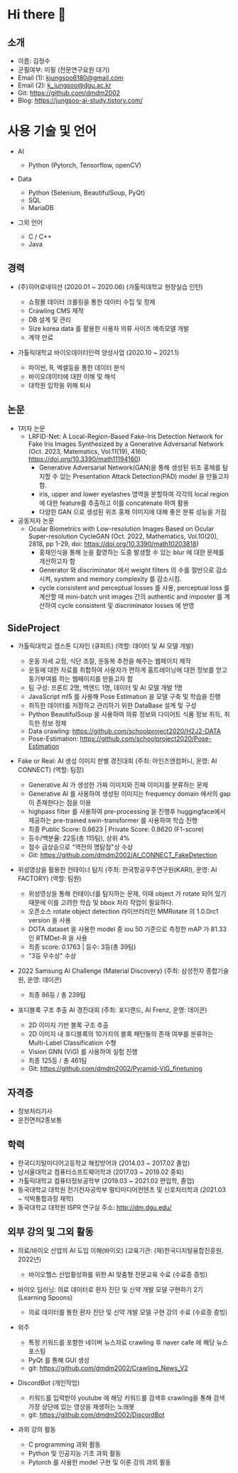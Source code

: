 # Hi there 👋
## 소개
- 이름: 김정수
- 군필여부: 미필 (전문연구요원 대기)
- Email (1): kjungsoo6180@gmail.com
- Email (2): k_jungsoo@dgu.ac.kr
- Git: https://github.com/dmdm2002
- Blog: https://jungsoo-ai-study.tistory.com/

# 사용 기술 및 언어
- AI
  - Python (Pytorch, Tensorflow, openCV)

- Data
  - Python (Selenium, BeautifulSoup, PyQt)
  - SQL
  - MariaDB
 
- 그외 언어
  - C / C++
  - Java

## 경력
- (주)히어로네이션 (2020.01 ~ 2020.06) (가톨릭대학교 현장실습 인턴)
  - 쇼핑몰 데이터 크롤링을 통한 데이터 수집 및 정제
  - Crawling CMS 제작
  - DB 설계 및 관리
  - Size korea data 를 활용한 사용자 의류 사이즈 예측모델 개발
  - 계약 만료
 
- 가톨릭대학교 바이오데이터인력 양성사업 (2020.10 ~ 2021.1)
  - 파이썬, R, 엑셀등을 통한 데이터 분석
  - 바이오데이터에 대한 이해 및 해석
  - 대학원 입학을 위해 퇴사
 
## 논문
- 1저자 논문
  - LRFID-Net: A Local-Region-Based Fake-Iris Detection Network for Fake Iris Images Synthesized by a Generative Adversarial Network (Oct. 2023, Matematics, Vol.11(19), 4160; https://doi.org/10.3390/math11194160)
    - Generative Adversarial Network(GAN)을 통해 생성된 위조 홍채를 탐지할 수 있는 Presentation Attack Detection(PAD) model 을 만들고자 함.
    - iris, upper and lower eyelashes 영역을 분할하여 각각의 local region에 대한 feature를 추출하고 이를 concatenate 하여 활용
    - 다양한 GAN 으로 생성된 위조 홍채 이미지에 대해 좋은 분류 성능을 가짐
- 공동저자 논문
  - Ocular Biometrics with Low-resolution Images Based on Ocular Super-resolution CycleGAN (Oct. 2022, Mathematics, Vol.10(20), 2818, pp 1-29, doi: https://doi.org/10.3390/math10203818)
    - 홍채인식을 통해 눈을 촬영하는 도중 발생할 수 있는 blur 에 대한 문제를 개선하고자 함
    - Generator 와 discriminator 에서 weight filters 의 수를 절반으로 감소시켜, system and memory complexity 를 감소시킴.
    - cycle consistent and perceptual losses 를 사용, perceptual loss 를 계산할 때 mini-batch unit images 간의 authentic and imposter 를 계산하여 cycle consistent 및 discriminator losses 에 반영

## SideProject
- 가톨릭대학교 캡스톤 디자인 (큐피트) (역할: 데이터 및 AI 모델 개발)
  - 운동 자세 교정, 식단 조절, 운동복 추천을 해주는 웹페이지 제작
  - 운동에 대한 자료를 취합하여 사용자가 편하게 홈트레이닝에 대한 정보를 얻고 동기부여를 하는 웹페이지를 만들고자 함
  - 팀 구성: 프론트 2명, 백엔드 1명, 데이터 및 AI 모델 개발 1명
  - JavaScript ml5 를 사용해 Pose Estimation 을 모델 구축 및 학습을 진행
  - 취득한 데이터를 저장하고 관리하기 위한 DataBase 설계 및 구성
  - Python BeautifulSoup 을 사용하여 의류 정보와 다이어트 식품 정보 취득, 취득한 정보 정제
  - Data crawling: https://github.com/schoolproject2020/H2J2-DATA
  - Pose-Estimation: https://github.com/schoolproject2020/Pose-Estimation

- Fake or Real: AI 생성 이미지 판별 경진대회 (주최: 마인즈앤컴퍼니, 운영: AI CONNECT) (역할: 팀장)
  - Generative AI 가 생성한 가짜 이미지와 진짜 이미지를 분류하는 문제
  - Generative AI 를 사용하여 생성된 이미지는 frequency domain 에서의 gap 이 존재한다는 점을 이용
  - highpass filter 를 사용하여 pre-processing 을 진행후 huggingface에서 제공하는 pre-trained swin-transformer 를 사용하여 학습 진행
  - 최종 Public Score: 0.8623 | Private Score: 0.8620 (F1-score)
  - 등수/백분율: 22등(총 115팀), 상위 4%
  - 점수 급상승으로 "역전의 명탐정"상 수상
  - Git: https://github.com/dmdm2002/AI_CONNECT_FakeDetection
 
- 위성영상을 활용한 컨테이너 탐지 (주최: 한국항공우주연구원(KARI), 운영: AI FACTORY) (역할: 팀원)
  - 위성영상을 통해 컨테이너를 탐지하는 문제, 이때 object 가 rotate 되어 있기때문에 이를 고려한 학습 및 bbox 처리 작업이 필요하다.
  - 오픈소스 rotate object detection 라이브러리인 MMRotate 의 1.0.0rc1 version 을 사용
  - DOTA dataset 을 사용한 model 중 iou 50 기준으로 측정한 mAP 가 81.33 인 RTMDet-R 을 사용
  - 최종 score: 0.1763 | 등수: 3등(총 39팀)
  - "3등 우수상" 수상

- 2022 Samsung AI Challenge (Material Discovery) (주최: 삼성전자 종합기술원, 운영: 데이콘)
  - 최종 86등 / 총 239팀
    
- 포디블록 구조 추출 AI 경진대회 (주최: 포디랜드, AI Frenz, 운영: 데이콘)
  - 2D 이미지 기반 블록 구조 추출
  - 2D 이미지 내 포디블록의 10가지의 블록 패턴들의 존재 여부를 분류하는 Multi-Label Classification 수형
  - Vision GNN (ViG) 를 사용하여 실험 진행
  - 최종 125등 / 총 461팀
  - Git: https://github.com/dmdm2002/Pyramid-ViG_finetuning
  
## 자격증
- 정보처리기사
- 운전면허2종보통

## 학력
- 한국디지털미디어고등학교 해킹방어과 (2014.03 ~ 2017.02 졸업)
- 남서울대학교 컴퓨터소프트웨어학과 (2017.03 ~ 2019.02 중퇴)
- 가톨릭대학교 컴퓨터정보공학부 (2019.03 ~ 2021.02 편입학, 졸업)
- 동국대학교 대학원 전기전자공학부 멀티미디어컨텐츠 및 신호처리학과 (2021.03 ~ 석박통합과정 재학)
- 동국대학교 대학원 ISPR 연구실 주소: http://dm.dgu.edu/

## 외부 강의 및 그외 활동
- 의료/바이오 산업의 AI 도입 이해(바이오) (교육기관: (재)한국디지털융합진흥원, 2022년)
  - 바이오헬스 산업활성화를 위한 AI 맞춤형 전문교육 수료 (수료증 증빙)
    
- 바이오 딥러닝: 의료 데이터로 환자 진단 및 신약 개발 모델 구현하기 2기 (Learning Spoons)
  - 의료 데이터를 통한 환자 진단 및 신약 개발 모델 구현 강의 수료 (수료증 증빙)
 
- 외주 
  - 특정 키워드를 포함한 네이버 뉴스자료 crawling 후 naver cafe 에 해당 뉴스 포스팅
  - PyQt 를 통해 GUI 생성
  - git: https://github.com/dmdm2002/Crawling_News_V2
 
- DiscordBot (개인작업)
  - 키워드를 입력받아 youtube 에 해당 키워드를 검색후 crawling을 통해 검색 가장 상단에 있는 영상을 재생하는 노래봇
  - git: https://github.com/dmdm2002/DiscordBot

- 과외 강의 활동
  - C programming 과외 활동
  - Python 및 인공지능 기초 과외 활동
  - Pytorch 를 사용한 model 구현 및 이론 강의 과외 활동
